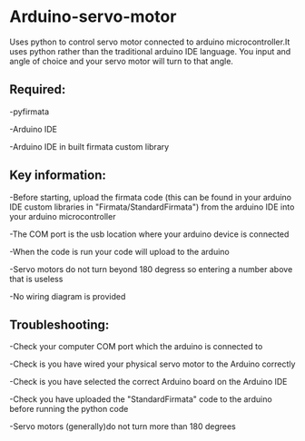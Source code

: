 # Arduino-servo-motor
Uses python to control servo motor connected to arduino microcontroller.It uses python rather than the traditional arduino IDE language. You input and angle of choice and your servo motor will turn to that angle.

## Required:

-pyfirmata

-Arduino IDE 

-Arduino IDE in built firmata custom library

## Key information:

-Before starting, upload the firmata code (this can be found in your arduino IDE custom libraries in "Firmata/StandardFirmata") from the arduino IDE into your arduino microcontroller

-The COM port is the usb location where your arduino device is connected

-When the code is run your code will upload to the arduino 

-Servo motors do not turn beyond 180 degress so entering a number above that is useless

-No wiring diagram is provided

## Troubleshooting:

-Check your computer COM port which the arduino is connected to

-Check is you have wired your physical servo motor to the Arduino correctly

-Check is you have selected the correct Arduino board on the Arduino IDE

-Check you have uploaded the "StandardFirmata" code to the arduino before running the python code

-Servo motors (generally)do not turn more than 180 degrees 
